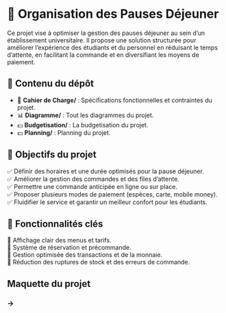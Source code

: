 # 🏫 Organisation des Pauses Déjeuner  

Ce projet vise à optimiser la gestion des pauses déjeuner au sein d’un établissement universitaire. Il propose une solution structurée pour améliorer l’expérience des étudiants et du personnel en réduisant le temps d’attente, en facilitant la commande et en diversifiant les moyens de paiement.  

## 📌 Contenu du dépôt  
- 📄 **Cahier de Charge/** : Spécifications fonctionnelles et contraintes du projet.  
- 📊 **Diagramme/** : Tout les diagrammes du projet.
- 💵 **Budgetisation/** : La budgetisation du projet.
- 💵 **Planning/** : Planning du projet.

## 🎯 Objectifs du projet  
✅ Définir des horaires et une durée optimisés pour la pause déjeuner.  
✅ Améliorer la gestion des commandes et des files d’attente.  
✅ Permettre une commande anticipée en ligne ou sur place.  
✅ Proposer plusieurs modes de paiement (espèces, carte, mobile money).  
✅ Fluidifier le service et garantir un meilleur confort pour les étudiants.  

## 🚀 Fonctionnalités clés  
🔹 Affichage clair des menus et tarifs.  
🔹 Système de réservation et précommande.  
🔹 Gestion optimisée des transactions et de la monnaie.  
🔹 Réduction des ruptures de stock et des erreurs de commande.  

## Maquette du projet
### -> 
